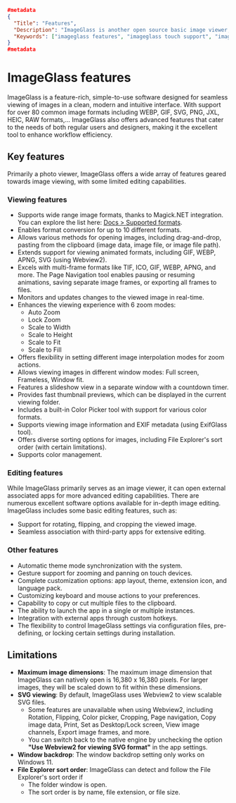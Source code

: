 ```json
#metadata
{
  "Title": "Features",
  "Description": "ImageGlass is another open source basic image viewer, which, while simple, benefits from the speed that comes with being so lightweight, and is a good choice for Windows users.",
  "Keywords": ["imageglass features", "imageglass touch support", "imageglass slideshow"]
}
#metadata
```

# ImageGlass features
ImageGlass is a feature-rich, simple-to-use software designed for seamless viewing of images in a clean, modern and intuitive interface. With support for over 80 common image formats including WEBP, GIF, SVG, PNG, JXL, HEIC, RAW formats,... ImageGlass also offers advanced features that cater to the needs of both regular users and designers, making it the excellent tool to enhance workflow efficiency.


## Key features
Primarily a photo viewer, ImageGlass offers a wide array of features geared towards image viewing, with some limited editing capabilities.

### Viewing features
- Supports wide range image formats, thanks to Magick.NET integration. You can explore the list here: [Docs > Supported formats](https://imageglass.org/docs/supported-formats).
- Enables format conversion for up to 10 different formats.
- Allows various methods for opening images, including drag-and-drop, pasting from the clipboard (image data, image file, or image file path).
- Extends support for viewing animated formats, including GIF, WEBP, APNG, SVG (using Webview2).
- Excels with multi-frame formats like TIF, ICO, GIF, WEBP, APNG, and more. The Page Navigation tool enables pausing or resuming animations, saving separate image frames, or exporting all frames to files.
- Monitors and updates changes to the viewed image in real-time.
- Enhances the viewing experience with 6 zoom modes:
  + Auto Zoom
  + Lock Zoom
  + Scale to Width
  + Scale to Height
  + Scale to Fit
  + Scale to Fill
- Offers flexibility in setting different image interpolation modes for zoom actions.
- Allows viewing images in different window modes: Full screen, Frameless, Window fit.
- Features a slideshow view in a separate window with a countdown timer.
- Provides fast thumbnail previews, which can be displayed in the current viewing folder.
- Includes a built-in Color Picker tool with support for various color formats.
- Supports viewing image information and EXIF metadata (using ExifGlass tool).
- Offers diverse sorting options for images, including File Explorer's sort order (with certain limitations).
- Supports color management.


### Editing features
While ImageGlass primarily serves as an image viewer, it can open external associated apps for more advanced editing capabilities. There are numerous excellent software options available for in-depth image editing. ImageGlass includes some basic editing features, such as:
- Support for rotating, flipping, and cropping the viewed image.
- Seamless association with third-party apps for extensive editing.


### Other features
- Automatic theme mode synchronization with the system.
- Gesture support for zooming and panning on touch devices.
- Complete customization options: app layout, theme, extension icon, and language pack.
- Customizing keyboard and mouse actions to your preferences.
- Capability to copy or cut multiple files to the clipboard.
- The ability to launch the app in a single or multiple instances.
- Integration with external apps through custom hotkeys.
- The flexibility to control ImageGlass settings via configuration files, pre-defining, or locking certain settings during installation.


## Limitations
- **Maximum image dimensions**: The maximum image dimension that ImageGlass can natively open is 16,380 x 16,380 pixels. For larger images, they will be scaled down to fit within these dimensions.
- **SVG viewing**: By default, ImageGlass uses Webview2 to view scalable SVG files.
  + Some features are unavailable when using Webview2, including Rotation, Flipping, Color picker, Cropping, Page navigation, Copy image data, Print, Set as Desktop/Lock screen, View image channels, Export image frames, and more.
  + You can switch back to the native engine by unchecking the option **"Use Webview2 for viewing SVG format"** in the app settings.
- **Window backdrop**: The window backdrop setting only works on Windows 11.
- **File Explorer sort order**: ImageGlass can detect and follow the File Explorer's sort order if
  + The folder window is open.
  + The sort order is by name, file extension, or file size.
